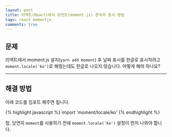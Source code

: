 ```yaml
---
layout: post
title: 리액트(React)에서 모먼트(moment.js) 한국어 표시 방법
tags: react momentjs
comments: true
---
```


## 문제

리액트에서 moment.js 설치(`yarn add moment`) 후 날짜 표시를 한글로 표시하려고 `moment.locale('ko')`로 해줬는데도 한글로 나오지 않습니다. 어떻게 해야 하나요?  
  
---

## 해결 방법

아래 코드를 임포트 해주면 됩니다.  

{% highlight javascript %}
import 'moment/locale/ko'
{% endhighlight %}

참, 당연히 `moment`를 사용하기 전에 `moment.locale('ko')` 설정이 먼저 나와야 합니다.  
